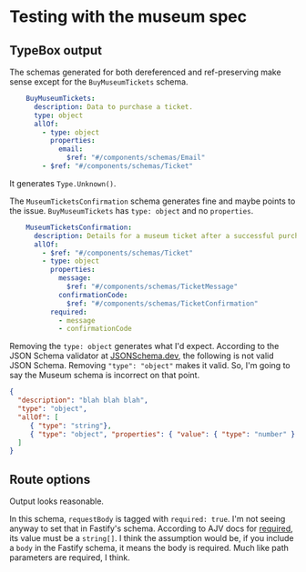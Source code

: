 # Testing with the museum spec

## TypeBox output

The schemas generated for both dereferenced and ref-preserving make sense except for the `BuyMuseumTickets` schema.

```yaml
    BuyMuseumTickets:
      description: Data to purchase a ticket.
      type: object
      allOf:
        - type: object
          properties:
            email:
              $ref: "#/components/schemas/Email"
        - $ref: "#/components/schemas/Ticket"
```

It generates `Type.Unknown()`.

The `MuseumTicketsConfirmation` schema generates fine and maybe points to the issue. `BuyMuseumTickets` has `type: object` and no `properties`.

```yaml
    MuseumTicketsConfirmation:
      description: Details for a museum ticket after a successful purchase.
      allOf:
        - $ref: "#/components/schemas/Ticket"
        - type: object
          properties:
            message:
              $ref: "#/components/schemas/TicketMessage"
            confirmationCode:
              $ref: "#/components/schemas/TicketConfirmation"
          required:
            - message
            - confirmationCode
```

Removing the `type: object` generates what I'd expect. According to the JSON Schema validator at [JSONSchema.dev](https://jsonschema.dev), the following is not valid JSON Schema. Removing `"type": "object"` makes it valid. So, I'm going to say the Museum schema is incorrect on that point.

```json
{
  "description": "blah blah blah",
  "type": "object",
  "allOf": [
     { "type": "string"},
     { "type": "object", "properties": { "value": { "type": "number" } } }
  ]
}
```

## Route options

Output looks reasonable.

In this schema, `requestBody` is tagged with `required: true`. I'm not seeing anyway to set that in Fastify's schema. According to AJV docs for [required](https://ajv.js.org/json-schema.html#required), its value must be a `string[]`. I think the assumption would be, if you include a `body` in the Fastify schema, it means the body is required. Much like path parameters are required, I think.
